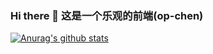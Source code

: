 ### Hi there 👋 这是一个乐观的前端(op-chen)

[![Anurag's github stats](https://github-readme-stats.vercel.app/api?username=DBSDs)](https://github.com/anuraghazra/github-readme-stats)

<!--
**DBSDs/DBSDs** is a ✨ _special_ ✨ repository because its `README.md` (this file) appears on your GitHub profile.

Here are some ideas to get you started:

- 🔭 I’m currently working on ...
- 🌱 I’m currently learning ...
- 👯 I’m looking to collaborate on ...
- 🤔 I’m looking for help with ...
- 💬 Ask me about ...
- 📫 How to reach me: ...
- 😄 Pronouns: ...
- ⚡ Fun fact: ...
-->
